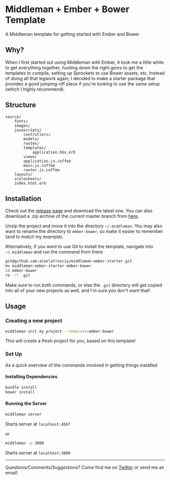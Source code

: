 # Middleman + Ember + Bower Template

A Middleman template for getting started with Ember and Bower

## Why?

When I first started out using Middleman with Ember, it took me a little while to get everything together, hunting down the right gems to get the templates to compile, setting up Sprockets to use Bower assets, etc.  Instead of doing all that legwork again, I decided to make a starter package that provides a good jumping-off place if you're looking to use the same setup (which I highly recommend).

## Structure

```
source/
    fonts/
    images/
    javascripts/
        controllers/
        models/
        routes/
        templates/
            application.hbs.erb
        views/
        application.js.coffee
        main.js.coffee
        router.js.coffee
    layouts/
    stylesheets/
    index.html.erb
```

## Installation

Check out the [release page](https://github.com/alexlafroscia/middleman-ember-starter/releases) and download the latest one.  You can also download a .zip archive of the current master branch from [here](https://github.com/alexlafroscia/middleman-ember-starter/archive/master.zip).

Unzip the project and move it into the directory `~/.middleman`.  You may also want to rename the directory to `ember-bower`, so make it easier to remember (and to match my example).

Alternatively, if you want to use Git to install the template, navigate into `~/.middleman` and run the command from there

```bash
git@github.com:alexlafroscia/middleman-ember-starter.git
mv middleman-ember-starter ember-bower
cd ember-bower
rm -rf .git
```
Make sure to run both commands, or else the `.git` directory will get copied into all of your new projects as well, and I'm sure you don't want that!

## Usage

### Creating a new project

```bash
middleman init my_project --template=ember-bower
```
This will create a fresh project for you, based on this template!

### Set Up

As a quick overview of the commands involved in getting things installed

#### Installing Dependencies

```bash
bundle install
bower install
```

#### Running the Server

```bash
middleman server
```
Starts server at `localhost:4567`

or 

```bash
middleman -p 3000
```
Starts server at `localhost:3000`

***

Questions/Comments/Suggestions? Come find me on [Twitter](http://www.twitter.com/alexlafroscia) or send me an email!
